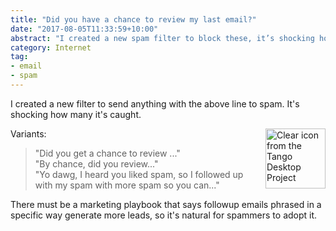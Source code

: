 ```yaml
---
title: "Did you have a chance to review my last email?"
date: "2017-08-05T11:33:59+10:00"
abstract: "I created a new spam filter to block these, it’s shocking how well it’s worked."
category: Internet
tag:
- email
- spam
---
```

I created a new filter to send anything with the above line to spam. It's shocking how many it's caught.

<p><img src="https://rubenerd.com/files/stock/tango-mail-mark-junk.svg" alt="Clear icon from the Tango Desktop Project" style="width:96px; height:96px; float:right; margin:0 0 1em 2em" /></p>

Variants:

> "Did you get a chance to review ..."  
> "By chance, did you review..."  
> "Yo dawg, I heard you liked spam, so I followed up with my spam with more spam so you can..."

There must be a marketing playbook that says followup emails phrased in a specific way generate more leads, so it's natural for spammers to adopt it.

